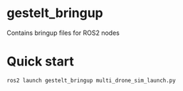# gestelt_bringup

Contains bringup files for ROS2 nodes

# Quick start
```bash
ros2 launch gestelt_bringup multi_drone_sim_launch.py 
```